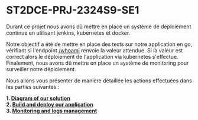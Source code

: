 # ST2DCE-PRJ-2324S9-SE1

Durant ce projet nous avons dû mettre en place un système de déploiement continue en utilisant jenkins, kubernetes et docker.


Notre objectif a été de mettre en place des tests sur notre application en go, vérifiant si l'endpoint [/whoami]() renvoie la valeur attendue. Si la valeur est correct alors le déploiement de l'application via kubernetes s'effectue. Finalement, nous avons dû mettre en place un système de monitoring pour surveiller notre déploiement.


Nous allons vous présenter de manière détaillée les actions effectuées dans les parties suivantes :

**1. [Diagram of our solution](README-diagram.md)**\
**2. [Build and deploy our application](README-jenkins.md)**\
**3. [Monitoring and logs management](README-monitoring.md)**